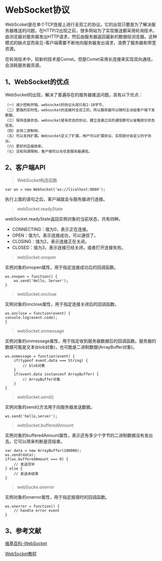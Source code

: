 # WebSocket协议

WebScoket是在单个TCP连接上进行全双工的协议。它的出现只要是为了解决服务器推送的问题。在HTTP/2出现之前，很多网站为了实现推送都采用轮询技术。由浏览器对服务器发出HTTP请求，然后由服务器返回最新的数据给浏览器。这种模式的缺点显而易见-客户端需要不断地向服务器发出请求，浪费了服务器和带宽资源。

在轮询技术中，较新的技术是Comet。但是Comet采用长连接来实现双向通信，会消耗服务器资源。

## 1、WebSocket的优点

WebSocket的出现，解决了普遍存在的服务器推送问题。具有以下优点：

```
（一）减少控制开销。websocket的协议头部只有2-10字节。
（二）更强的实时性。websocket的连接时全双工的，所以服务器可以随时主动给客户端下发数据。
（三）保持连接状态。websocket是有状态的协议，建立连接之后的通信都可以省略部分状态信息。
（四）支持二进制帧。
（五）可以支持扩展。Websocket定义了扩展，用户可以扩展协议、实现部分自定义的子协议。
（六）更好的压缩效率。
（七）没有同源限制，客户端可以与任意服务器通信。
```

## 2、客户端API

> WebSocket构造函数

```
var ws = new WebSocket('ws://licalhost:8080');
```

执行上面的语句之后，客户端就会与服务器进行连接。

> webSocket.readyState

webSocket.readyState返回实例对象的当前状态，共有四种。

- CONNECTING：值为0，表示正在连接。
- OPEN：值为1，表示连接成功，可以通信了。
- CLOSING：值为2，表示连接正在关闭。
- CLOSED：值为3，表示连接已经关闭，或者打开连接失败。

> webSocket.onopen

实例对象的onopen属性，用于指定连接成功后的回调函数。

```
ws.onopen = function() {
    ws.send('Hello, Server');
}
```

> webSocket.onclose

实例对象的onclose属性，用于指定连接关闭后的回调函数。

```
ws.onclose = function(event) {
console.log(event.code);
}
```

> webSocket.onmessage

实例对象的onmessage属性，用于指定收到服务器数据后的回调函数。服务器的数据可能是文本(blob对象)，也可能是二进制数据(ArrayBuffer对象)。

```
ws.onmessage = function(event) {
    if(typeof event.data === String) {
        // blob对象
    }
    if(event.data instanceof ArrayBuffer) {
        // ArrayBuffer对象
    }
}
```

> webSocket.send()

实例对象的send()方法用于向服务器发送数据。

```
ws.send('hello,server');
```

> webSocket.bufferedAmount

实例对象的bufferedAmount属性，表示还有多少个字节的二进制数据没有发出去。它可以用来判断是否结束。

```
var data = new ArrayBuffer(100000);
ws.send(data);
if(ws.bufferedAmount === 0) {
    // 发送完毕
} else {
    // 发送未结束
}
```

> webSocke.onerror

实例对象的onerror属性，用于指定报错时的回调函数。

```
ws.onerror = function() {
    // handle error event
}
```



## 3、参考文献

[维基百科-WebSocket](https://zh.wikipedia.org/wiki/WebSocket)

[WebSocket教程](http://www.ruanyifeng.com/blog/2017/05/websocket.html)


